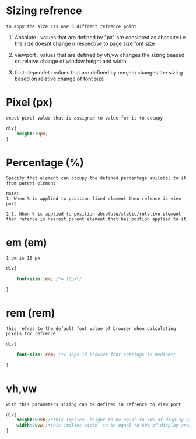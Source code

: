 # Sizing refrence

    to appy the size css use 3 diffrent refrence point


1. Absolute : values that are defined by "px" are considred as absolute i.e the size doesnt change ir respective to page size font size

2. viewport : values that are defined by vh,vw changes the sizing baased on relatve change of window height and width

3. font-dependet : values that are defined by rem,em changes the sizing based on relative change of  font size

# Pixel (px)

    exact pixel value that is assigned to value for it to occupy

```css
div{
    height:10px;
}
```

# Percentage (%)

    Specify that element can occupy the defined percentage avilabel to it from parent element

    Note:
    1. When % is applied to position fixed element then refence is view port

    2.1. When % is applied to position absolute/static/relative element then refence is nearest parent element that has postion applied to it

# em (em)

    1 em is 16 px 
```css
div{

    font-size:1em; /*= 16px*/

}
```

# rem (rem)

    this refres to the default font value of browser when calculating pixels for refrence
```css
div{

    font-size:1rem; /*= 16px if browser font settings is medium*/

}
```


# vh,vw

    with this parameters sizing can be defined in refrence to view port 


```css
div{
    height:50vh;/*this implies  height to be equal to 50% of display area*/
    width:80vw;/*this implies width  to be equal to 80% of display area*/
}
```